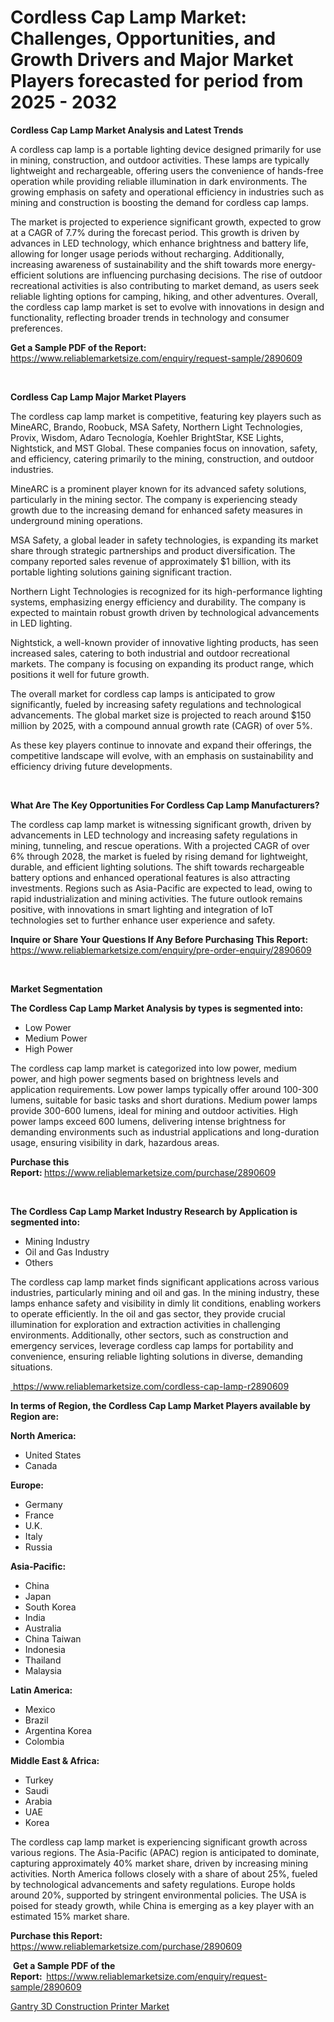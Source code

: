 <p><h1>Cordless Cap Lamp Market: Challenges, Opportunities, and Growth Drivers and Major Market Players forecasted for period from 2025 - 2032</h1></p><p><strong>Cordless Cap Lamp Market Analysis and Latest Trends</strong></p>
<p><p>A cordless cap lamp is a portable lighting device designed primarily for use in mining, construction, and outdoor activities. These lamps are typically lightweight and rechargeable, offering users the convenience of hands-free operation while providing reliable illumination in dark environments. The growing emphasis on safety and operational efficiency in industries such as mining and construction is boosting the demand for cordless cap lamps. </p><p>The market is projected to experience significant growth, expected to grow at a CAGR of 7.7% during the forecast period. This growth is driven by advances in LED technology, which enhance brightness and battery life, allowing for longer usage periods without recharging. Additionally, increasing awareness of sustainability and the shift towards more energy-efficient solutions are influencing purchasing decisions. The rise of outdoor recreational activities is also contributing to market demand, as users seek reliable lighting options for camping, hiking, and other adventures. Overall, the cordless cap lamp market is set to evolve with innovations in design and functionality, reflecting broader trends in technology and consumer preferences.</p></p>
<p><strong>Get a Sample PDF of the Report:&nbsp;</strong> <a href="https://www.reliablemarketsize.com/enquiry/request-sample/2890609?utm_campaign=3169&utm_medium=2&utm_source=Github&utm_content=ia&utm_term=14032025&utm_id=cordless-cap-lamp">https://www.reliablemarketsize.com/enquiry/request-sample/2890609</a></p>
<p>&nbsp;</p>
<p><strong>Cordless Cap Lamp Major Market Players</strong></p>
<p><p>The cordless cap lamp market is competitive, featuring key players such as MineARC, Brando, Roobuck, MSA Safety, Northern Light Technologies, Provix, Wisdom, Adaro Tecnología, Koehler BrightStar, KSE Lights, Nightstick, and MST Global. These companies focus on innovation, safety, and efficiency, catering primarily to the mining, construction, and outdoor industries.</p><p>MineARC is a prominent player known for its advanced safety solutions, particularly in the mining sector. The company is experiencing steady growth due to the increasing demand for enhanced safety measures in underground mining operations. </p><p>MSA Safety, a global leader in safety technologies, is expanding its market share through strategic partnerships and product diversification. The company reported sales revenue of approximately $1 billion, with its portable lighting solutions gaining significant traction.</p><p>Northern Light Technologies is recognized for its high-performance lighting systems, emphasizing energy efficiency and durability. The company is expected to maintain robust growth driven by technological advancements in LED lighting.</p><p>Nightstick, a well-known provider of innovative lighting products, has seen increased sales, catering to both industrial and outdoor recreational markets. The company is focusing on expanding its product range, which positions it well for future growth.</p><p>The overall market for cordless cap lamps is anticipated to grow significantly, fueled by increasing safety regulations and technological advancements. The global market size is projected to reach around $150 million by 2025, with a compound annual growth rate (CAGR) of over 5%.</p><p>As these key players continue to innovate and expand their offerings, the competitive landscape will evolve, with an emphasis on sustainability and efficiency driving future developments.</p></p>
<p>&nbsp;</p>
<p><strong>What Are The Key Opportunities For Cordless Cap Lamp Manufacturers?</strong></p>
<p><p>The cordless cap lamp market is witnessing significant growth, driven by advancements in LED technology and increasing safety regulations in mining, tunneling, and rescue operations. With a projected CAGR of over 6% through 2028, the market is fueled by rising demand for lightweight, durable, and efficient lighting solutions. The shift towards rechargeable battery options and enhanced operational features is also attracting investments. Regions such as Asia-Pacific are expected to lead, owing to rapid industrialization and mining activities. The future outlook remains positive, with innovations in smart lighting and integration of IoT technologies set to further enhance user experience and safety.</p></p>
<p><strong>Inquire or Share Your Questions If Any Before Purchasing This Report:</strong> <a href="https://www.reliablemarketsize.com/enquiry/pre-order-enquiry/2890609?utm_campaign=3169&utm_medium=2&utm_source=Github&utm_content=ia&utm_term=14032025&utm_id=cordless-cap-lamp">https://www.reliablemarketsize.com/enquiry/pre-order-enquiry/2890609</a></p>
<p>&nbsp;</p>
<p><strong>Market Segmentation</strong></p>
<p><strong>The Cordless Cap Lamp Market Analysis by types is segmented into:</strong></p>
<p><ul><li>Low Power</li><li>Medium Power</li><li>High Power</li></ul></p>
<p><p>The cordless cap lamp market is categorized into low power, medium power, and high power segments based on brightness levels and application requirements. Low power lamps typically offer around 100-300 lumens, suitable for basic tasks and short durations. Medium power lamps provide 300-600 lumens, ideal for mining and outdoor activities. High power lamps exceed 600 lumens, delivering intense brightness for demanding environments such as industrial applications and long-duration usage, ensuring visibility in dark, hazardous areas.</p></p>
<p><strong>Purchase this Report:&nbsp;</strong><a href="https://www.reliablemarketsize.com/purchase/2890609?utm_campaign=3169&utm_medium=2&utm_source=Github&utm_content=ia&utm_term=14032025&utm_id=cordless-cap-lamp">https://www.reliablemarketsize.com/purchase/2890609</a></p>
<p>&nbsp;</p>
<p><strong>The Cordless Cap Lamp Market Industry Research by Application is segmented into:</strong></p>
<p><ul><li>Mining Industry</li><li>Oil and Gas Industry</li><li>Others</li></ul></p>
<p><p>The cordless cap lamp market finds significant applications across various industries, particularly mining and oil and gas. In the mining industry, these lamps enhance safety and visibility in dimly lit conditions, enabling workers to operate efficiently. In the oil and gas sector, they provide crucial illumination for exploration and extraction activities in challenging environments. Additionally, other sectors, such as construction and emergency services, leverage cordless cap lamps for portability and convenience, ensuring reliable lighting solutions in diverse, demanding situations.</p></p>
<p><a href="https://www.reliablemarketsize.com/cordless-cap-lamp-r2890609?utm_campaign=3169&utm_medium=2&utm_source=Github&utm_content=ia&utm_term=14032025&utm_id=cordless-cap-lamp">&nbsp;https://www.reliablemarketsize.com/cordless-cap-lamp-r2890609</a></p>
<p><strong>In terms of Region, the Cordless Cap Lamp Market Players available by Region are:</strong></p>
<p>
    <p> <strong> North America: </strong>
        <ul>
            <li>United States</li>
            <li>Canada</li>
        </ul>
        </p> 
    <p> <strong> Europe: </strong>
        <ul>
            <li>Germany</li>
            <li>France</li>
            <li>U.K.</li>
            <li>Italy</li>
            <li>Russia</li>
        </ul>
        </p> 
    <p> <strong> Asia-Pacific: </strong>
        <ul>
            <li>China</li>
            <li>Japan</li>
            <li>South Korea</li>
            <li>India</li>
            <li>Australia</li>
            <li>China Taiwan</li>
            <li>Indonesia</li>
            <li>Thailand</li>
            <li>Malaysia</li>
        </ul>
        </p> 
    <p> <strong> Latin America: </strong>
        <ul>
            <li>Mexico</li>
            <li>Brazil</li>
            <li>Argentina Korea</li>
            <li>Colombia</li>
        </ul>
        </p> 
    <p> <strong> Middle East & Africa: </strong>
        <ul>
            <li>Turkey</li>
            <li>Saudi</li>
            <li>Arabia</li>
            <li>UAE</li>
            <li>Korea</li>
        </ul>
    </p>
    </p>
<p><p>The cordless cap lamp market is experiencing significant growth across various regions. The Asia-Pacific (APAC) region is anticipated to dominate, capturing approximately 40% market share, driven by increasing mining activities. North America follows closely with a share of about 25%, fueled by technological advancements and safety regulations. Europe holds around 20%, supported by stringent environmental policies. The USA is poised for steady growth, while China is emerging as a key player with an estimated 15% market share.</p></p>
<p><strong>Purchase this Report: </strong><a href="https://www.reliablemarketsize.com/purchase/2890609?utm_campaign=3169&utm_medium=2&utm_source=Github&utm_content=ia&utm_term=14032025&utm_id=cordless-cap-lamp">https://www.reliablemarketsize.com/purchase/2890609</a></p>
<p>&nbsp;<strong>Get a Sample PDF of the Report:&nbsp;&nbsp;</strong><a href="https://www.reliablemarketsize.com/enquiry/request-sample/2890609?utm_campaign=3169&utm_medium=2&utm_source=Github&utm_content=ia&utm_term=14032025&utm_id=cordless-cap-lamp">https://www.reliablemarketsize.com/enquiry/request-sample/2890609</a></p>
<p><strong></strong></p>
<p><p><a href="https://github.com/lynlynyusay/Market-Research-Report-List-1/blob/main/gantry-3d-construction-printer-market.md?utm_campaign=3169&utm_medium=2&utm_source=Github&utm_content=ia&utm_term=14032025&utm_id=cordless-cap-lamp">Gantry 3D Construction Printer Market</a></p></p>